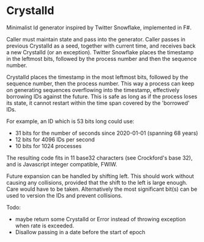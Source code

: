 # CrystalId
Minimalist Id generator inspired by Twitter Snowflake, implemented in F#.

Caller must maintain state and pass into the generator.
Caller passes in previous CrystalId as a seed, together with current time, and receives back a new CrystalId (or an exception).
Twitter Snowflake places the timestamp in the leftmost bits, followed by the process number and then the sequence number.

CrystalId places the timestamp in the most leftmost bits, followed by the sequence number, then the process number.
This way a process can keep on generating sequences overflowing into the timestamp, effectively borrowing IDs against the future.
This is safe as long as if the process loses its state, it cannot restart within the time span covered by the 'borrowed' IDs.

For example, an ID which is 53 bits long could use:
 - 31 bits for the number of seconds since 2020-01-01 (spanning 68 years)
 - 12 bits for 4096 IDs per second
 - 10 bits for 1024 processes

The resulting code fits in 11 base32 characters (see Crockford's base 32), and is Javascript integer compatible, FWIW.

Future expansion can be handled by shifting left.
This should work without causing any collisions, provided that the shift to the left is large enough.
Care would have to be taken.
Alternatively the most significant bit(s) can be used to version the IDs and prevent collisions.

Todo: 
 - maybe return some CrystalId or Error instead of throwing exception when rate is exceeded.
 - Disallow passing in a date before the start of epoch
